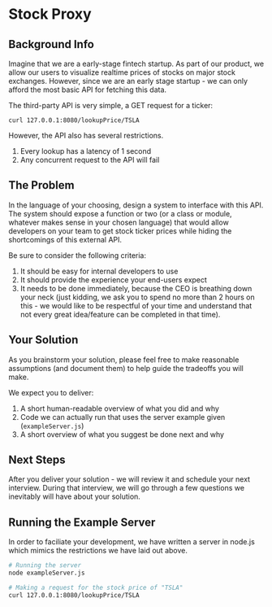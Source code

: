 # Stock Proxy

## Background Info

Imagine that we are a early-stage fintech startup. As part of our product, we allow our users to visualize realtime prices of stocks on major stock exchanges. However, since we are an early stage startup - we can only afford the most basic API for fetching this data.

The third-party API is very simple, a GET request for a ticker:

```
curl 127.0.0.1:8080/lookupPrice/TSLA
```

However, the API also has several restrictions.

1. Every lookup has a latency of 1 second
2. Any concurrent request to the API will fail

## The Problem

In the language of your choosing, design a system to interface with this API. The system should expose a function or two (or a class or module, whatever makes sense in your chosen language) that would allow developers on your team to get stock ticker prices while hiding the shortcomings of this external API.

Be sure to consider the following criteria:

1. It should be easy for internal developers to use
2. It should provide the experience your end-users expect
3. It needs to be done immediately, because the CEO is breathing down your neck (just kidding, we ask you to spend no more than 2 hours on this - we would like to be respectful of your time and understand that not every great idea/feature can be completed in that time).

## Your Solution

As you brainstorm your solution, please feel free to make reasonable assumptions (and document them) to help guide the tradeoffs you will make.

We expect you to deliver:

1. A short human-readable overview of what you did and why
2. Code we can actually run that uses the server example given (`exampleServer.js`)
3. A short overview of what you suggest be done next and why

## Next Steps

After you deliver your solution - we will review it and schedule your next interview. During that interview, we will go through a few questions we inevitably will have about your solution.

## Running the Example Server

In order to faciliate your development, we have written a server in node.js which mimics the restrictions we have laid out above.

```bash
# Running the server
node exampleServer.js

# Making a request for the stock price of "TSLA"
curl 127.0.0.1:8080/lookupPrice/TSLA
```

